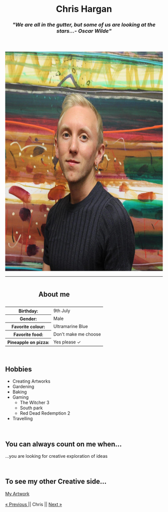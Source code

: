 <!DOCTYPE html>
<html lang="en">
<head>
    <meta charset="UTF-8">
    </head>
<body><body>﻿


<meta charset="utf-8">
<link href="stylesheet.css" rel="stylesheet">
<link href="https://fonts.googleapis.com/css2?family=Balsamiq+Sans&amp;display=swap" rel="stylesheet">
<link href="https://fonts.googleapis.com/css2?family=Architects+Daughter&amp;display=swap" rel="stylesheet">



<header>
    <div class="container">
        <h1>Chris Hargan</h1>
        <h3><i>"We are all in the gutter, but some of us are looking at the stars...- Oscar Wilde"</i></h3>
    </div>
</header>

<main>
    <div class="container">
        <img Height="700" width="700" src="IMG_4936%20(1).jpg" alt="Photo Chris">
        <br>
        <hr>
        <table>
            <caption><h2><strong>About me</strong></h2></caption>
            <tbody><tr>
                <th>Birthday:</th>
                <td>9th July</td>
            </tr>
            <tr>
                <th>Gender:</th>
                <td>Male</td>
            </tr>
            <tr>
                <th>Favorite colour:</th>
                <td>Ultramarine Blue</td>
            </tr>
            <tr>
                <th>Favorite food:</th>
                <td>Don't make me choose</td>
            </tr>
            <tr>
                <th>Pineapple on pizza:</th>
                <td> Yes please &#10003;</td>
            </tr>
            </tbody></table>
        <br>
        <h2>Hobbies</h2>
        <ul>
            <li>Creating Artworks</li>
            <li>Gardening</li>
            <li>Baking</li>
            <li>Gaming
                <ul>
                    <li>The Witcher 3</li>
                    <li>South park</li>
                    <li>Red Dead Redemption 2</li>
                </ul>
            </li>
            <li>Travelling</li>
        </ul>
        <br>
        <h2>You can always count on me when...</h2>
        <p>...you are looking for creative exploration of ideas</p>
        <br>
        <h2>To see my other Creative side...</h2>
        <a href="https://www.chrishargan.com/">My Artwork
            <br>
            <br>


    
        
</main>

<footer>
    <div class="container">
        <a href="https://github.com/Arnaud-Langenus/Markdown"> &#171; Previous  </a>|| Chris || <a href="https://github.com/Deni-Khalikov/challenge-markdown"> Next &#187;    </div>
</footer>


</body>

</body>
</html>
